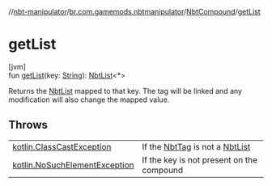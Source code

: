 //[nbt-manipulator](../../../index.md)/[br.com.gamemods.nbtmanipulator](../index.md)/[NbtCompound](index.md)/[getList](get-list.md)

# getList

[jvm]\
fun [getList](get-list.md)(key: [String](https://kotlinlang.org/api/latest/jvm/stdlib/kotlin/-string/index.html)): [NbtList](../-nbt-list/index.md)&lt;*&gt;

Returns the [NbtList](../-nbt-list/index.md) mapped to that key. The tag will be linked and any modification will also change the mapped value.

## Throws

| | |
|---|---|
| [kotlin.ClassCastException](https://kotlinlang.org/api/latest/jvm/stdlib/kotlin/-class-cast-exception/index.html) | If the [NbtTag](../-nbt-tag/index.md) is not a [NbtList](../-nbt-list/index.md) |
| [kotlin.NoSuchElementException](https://kotlinlang.org/api/latest/jvm/stdlib/kotlin/-no-such-element-exception/index.html) | If the key is not present on the compound |
